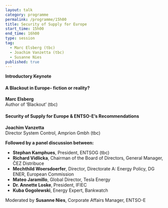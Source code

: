 ```yaml
---
layout: talk
category: programme
permalink: /programme/15h00
title: Security of Supply for Europe
start_time: 15h00
end_time: 16h00
type: session
tag: 
  - Marc Elsberg (tbc)
  - Joachim Vanzetta (tbc)
  - Susanne Nies
published: true
---
```



__Introductory Keynote__

#### __A Blackout in Europe- fiction or reality?__
__Marc Elsberg__<br>
Author of ‘Blackout’ (tbc)

#### __Security of Supply for Europe & ENTSO-E’s Recommendations__
__Joachim Vanzetta__<br>
Director System Control, Amprion Gmbh (tbc)<br>

__Followed by a panel discussion between:__

- __Stephan Kamphues__, President, ENTSOG (tbc)
- __Richard Vidlicka__, Chairman of the Board of Directors, General Manager, ČEZ Distribuce
- __Mechthild Woersdoerfer__, Director, Directorate A: Energy Policy, DG ENER, European Commission
- __Mateo Jaramillo__, Global Director, Tesla Energy
- __Dr. Annette Loske__, President, IFIEC
- __Kuba Gogolewski__, Energy Expert, Bankwatch

Moderated by __Susanne Nies__, Corporate Affairs Manager, ENTSO-E
